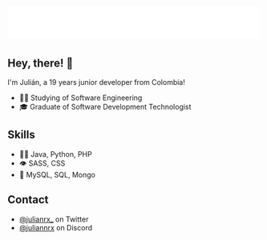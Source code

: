 <h1 align="center">
  <img src="https://raw.githubusercontent.com/julianxdev/julianxdev/main/name2.svg" alt="JulianX" />
</h1>

## Hey, there! 👋
I'm Julián, a 19 years junior developer from Colombia!

- 👨‍💻 Studying of Software Engineering
- 🎓 Graduate of Software Development Technologist

## Skills
- 👨‍💻 Java, Python, PHP 
- 👁️ SASS, CSS
- 💽 MySQL, SQL, Mongo

## Contact
- [@julianrx_](https://twitter.com/julianrx_) on Twitter
- [@juliannrx](./) on Discord
